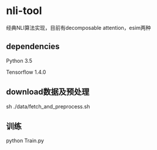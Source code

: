 # nli-tool
经典NLI算法实现，目前有decomposable attention，esim两种

## dependencies
Python 3.5

Tensorflow 1.4.0

## download数据及预处理
sh ./data/fetch_and_preprocess.sh

## 训练
python Train.py
